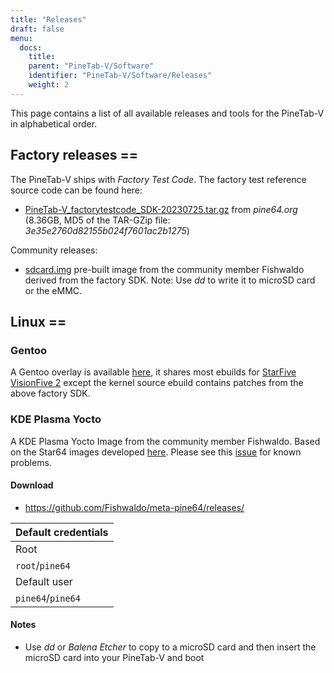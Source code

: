 ```yaml
---
title: "Releases"
draft: false
menu:
  docs:
    title:
    parent: "PineTab-V/Software"
    identifier: "PineTab-V/Software/Releases"
    weight: 2
---
```


This page contains a list of all available releases and tools for the PineTab-V in alphabetical order. 

## Factory releases ==

The PineTab-V ships with _Factory Test Code_. The factory test reference source code can be found here:

* [PineTab-V_factorytestcode_SDK-20230725.tar.gz](https://files.pine64.org/SDK/PineTab-V/PineTab-V_factorytestcode_SDK-20230725.tar.gz) from _pine64.org_ (8.36GB, MD5 of the TAR-GZip file: _3e35e2760d82155b024f7601ac2b1275_)

Community releases:

* [sdcard.img](https://pine64.my-ho.st:8443/pinetabv/factoryimage/) pre-built image from the community member Fishwaldo derived from the factory SDK. Note: Use _dd_ to write it to microSD card or the eMMC.

## Linux ==

### Gentoo

A Gentoo overlay is available [here](https://gitlab.com/bingch/gentoo-overlay), it shares most ebuilds for [StarFive VisionFive 2](https://wiki.gentoo.org/wiki/Embedded_Handbook/Boards/StarFive_VisionFive_2) except the kernel source ebuild contains patches from the above factory SDK.

### KDE Plasma Yocto

A KDE Plasma Yocto Image from the community member Fishwaldo. Based on the Star64 images developed [here](https://github.com/Fishwaldo/meta-pine64). Please see this [issue](https://github.com/Fishwaldo/meta-pine64/issues/12) for known problems.

#### Download

* https://github.com/Fishwaldo/meta-pine64/releases/

| Default credentials |
| --- |
| Root |
| `root`/`pine64` |
| Default user |
| `pine64`/`pine64` |

#### Notes
* Use _dd_ or _Balena Etcher_ to copy to a microSD card and then insert the microSD card into your PineTab-V and boot
